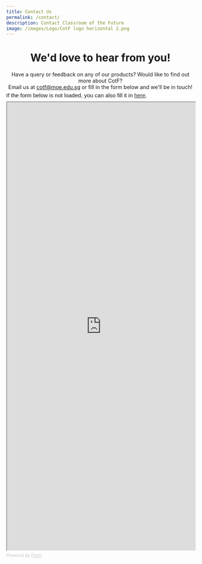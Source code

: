 ```yaml
---
title: Contact Us
permalink: /contact/
description: Contact Classroom of the Future
image: /images/Logo/CotF logo horizontal 2.png
---
```

<center><h1>We'd love to hear from you!</h1></center>

<center>Have a query or feedback on any of our products? Would like to find out more about CotF?</center>
<center>Email us at <a href="mailto:cotf@moe.edu.sg">cotf@moe.edu.sg</a> or fill in the form below and we'll be in touch!</center>

<div style="font-family: Sans-Serif; font-size: 15px; color: #000; opacity: 0.9; padding-top: 5px; padding-bottom: 8px;"> If the form below is not loaded, you can also fill it in <a href="https://form.gov.sg/6361dd34be44fe00120b0535">here</a>. </div>  <iframe style="width: 100%; height: 1200px" src="https://form.gov.sg/6361dd34be44fe00120b0535" id="iframe"></iframe> <div style="font-family: Sans-Serif; font-size: 12px; color: #999; opacity: 0.5; padding-top: 5px;"> Powered by <a style="color: #999" href="https://form.gov.sg">Form</a> </div>